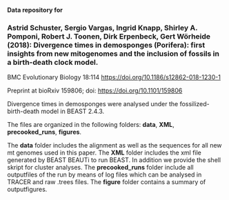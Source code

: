 **Data repository for**
### Astrid Schuster, Sergio Vargas, Ingrid Knapp, Shirley A. Pomponi, Robert J. Toonen, Dirk Erpenbeck, Gert Wörheide (2018): Divergence times in demosponges (Porifera): first insights from new mitogenomes and the inclusion of fossils in a birth-death clock model.
BMC Evolutionary Biology 18:114 https://doi.org/10.1186/s12862-018-1230-1

Preprint at bioRxiv 159806; doi: https://doi.org/10.1101/159806

Divergence times in demosponges were analysed under the fossilized-birth-death model in BEAST 2.4.3. 

The files are organized in the following folders: **data**, **XML**, **precooked_runs**, **figures**.

The **data** folder includes the alignment as well as the sequences for all new mt genomes used in this paper.
The **XML** folder includes the xml file generated by BEAST BEAUTi to run BEAST. In addition we provide the shell skript for cluster analyses. The **precooked_runs** folder include all outputfiles of the run by means of log files which can be analysed in TRACER and raw .trees files. The **figure** folder contains a summary of outputfigures. 
